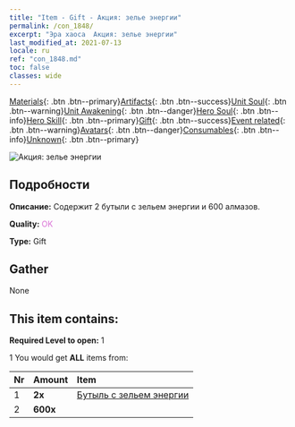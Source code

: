 ```yaml
---
title: "Item - Gift - Акция: зелье энергии"
permalink: /con_1848/
excerpt: "Эра хаоса  Акция: зелье энергии"
last_modified_at: 2021-07-13
locale: ru
ref: "con_1848.md"
toc: false
classes: wide
---
```

 [Materials](/ItemsRU/){: .btn .btn--primary}[Artifacts](/ItemsRU/Artifacts/){: .btn .btn--success}[Unit Soul](/ItemsRU/UnitSoul/){: .btn .btn--warning}[Unit Awakening](/ItemsRU/UnitAwakening/){: .btn .btn--danger}[Hero Soul](/ItemsRU/HeroSoul/){: .btn .btn--info}[Hero Skill](/ItemsRU/HeroSkill/){: .btn .btn--primary}[Gift](/ItemsRU/Gift/){: .btn .btn--success}[Event related](/ItemsRU/Events/){: .btn .btn--warning}[Avatars](/ItemsRU/Avatars/){: .btn .btn--danger}[Consumables](/ItemsRU/Consumables/){: .btn .btn--info}[Unknown](/ItemsRU/Unknown/){: .btn .btn--primary}

 ![Акция: зелье энергии](/images/t/i_907470.png)

## Подробности
 **Описание:** Содержит 2 бутыли с зельем энергии и 600 алмазов.

 **Quality:** <span style="color: #DA70D6">OK</span>

 **Type:** Gift

## Gather

  None

## This item contains:

 **Required Level to open:** 1

 1 You would get **ALL** items  from:

  | Nr | Amount |     Item    |
  |:---|:-------|:------------|
  | 1 |  **2x** | [Бутыль с зельем энергии](/ItemsRU/con_1850/) |  | 
  | 2 |  **600x** | <i class="fas fa-gem"/> |  | 
